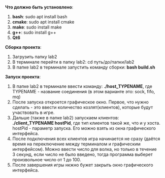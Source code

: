 **Что должно быть установлено**:<br>
1. **bash**: sudo apt install bash
2. **cmake**: sudo apt install cmake
3. **make**: sudo install make
4. **g++**: sudo install g++
5. **Qt6**

**Сборка проекта**:<br>
1. Загрузить папку lab2
2. В терминале перейти в папку lab2: cd путь/до/папки/lab2
3. В папке lab2 в терминале запустить команду сборки: **bash build.sh**

**Запуск проекта**:<br>
1. В папке lab2 в терминале ввести команду: **./host_TYPENAME**, где TYPENAME - название соединения (в этом варианте это: sock, fifo, mq)
2. После запуска откроется графическое окно. Первое, что нужно сделать - это ввести количество козлят(клиентов), которые будут участвовать в игре.
3. Дальше (также в папке lab2) запускаем клиентов: **./client_TYPENAME hostPid**, где тип клиентов такой же, что и у хоста. hostPid - параметр запуска. Его можно взять из окна графического интерфейса.
4. После подключения всех клиентов игра начинается не сразу (даётся время на переключение между терминалом и графическим интерфейсом). Можно ввести число для волка, но только в течение 3 секунд, если число не было введено, тогда программа выберет произвольное число от 1 до 100.
5. После завершения игры нкжно бужет закрыть окно графического интерфейса.
